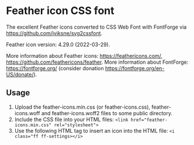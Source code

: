 # Feather icon CSS font
The excellent Feather icons converted to CSS Web Font with FontForge via https://github.com/jviksne/svg2cssfont.

Feather icon version: 4.29.0 (2022-03-29).

More information about Feather icons: https://feathericons.com/, https://github.com/feathericons/feather.
More information about FontForge: https://fontforge.org/ (consider donation https://fontforge.org/en-US/donate/).

## Usage
1. Upload the feather-icons.min.css (or feather-icons.css), feather-icons.woff and feather-icons.woff2 files to some public directory.
8. Include the CSS file into your HTML files:
`<link href="feather-icons.min.css" rel="stylesheet">`
9. Use the following HTML tag to insert an icon into the HTML file:
 `<i class="ff ff-settings></i>`
